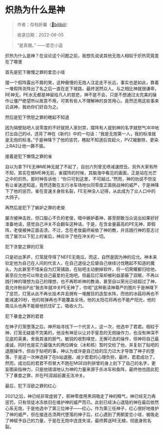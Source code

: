 # 炽热为什么是神

> 作者：存档折翼（[🔗bilibili](https://www.bilibili.com/read/cv12043009)）
>
> 收录日期：2022-08-05

> “是真绷。” ——爱恋小遥

炽热为什么是神？在谈论这个问题之前，我想先说说其他无炮人相较于炽热究竟差在了哪里

首先是犯下傲慢之罪的爱恋小瑶

摆一个假阵露出不屑的笑，这种傲慢的无炮人注定走不长远，事实也是如此，靠着一堆假阵尧阵出了名之后一直在走下坡路，最终泯然众人。与之相比神就很谦卑，RE神无，PE水无都是神留给凡人的慈悲，神不是不会，只是不想通过太完美的操作让僵尸绝望所以故意不用，可笑有些人不理解神的良苦用心，竟然还用这些事来讥讽神，我劝你们好自为之。

然后是犯下愤怒之罪的瞎起不知道

因为隔壁贴吧人说零度的不好就把人家封禁，摆阵有人提到神的名字就怒气冲冲地打出自己的id，违背了神在《新约》中的一句话：“我是无炮第一人，我的标准就是无炮的标准。”于是神降下了他的惩罚，瞎起不知道后宫起火，PVZ被删除，更染上RA2让他一蹶不振。

接着是犯下懒惰之罪的雀

自以为拿下FE无神ME神无就了不起了，自创六列曾无喷减速控丑。另外大家有所不知，其实在做ME神无前，雀摆阵的时候，其脑海中看见的画面，正是站在光芒之中的炽热，那时神告诉他：“你只可到这里，不可越过。”然而，神的劝说不但没有让雀迷途知返，竟然还敢在五行冰车场地伙同零度正面挑战神的威严，于是神降下了他的惩罚，雀在变速关身败名裂，FE无神没人记得，从此成为了众人口中的大鸽子。

再然后是犯下了嫉妒之罪的老俊

屡次被神击败，但口服心不负的老俊，暗中嫉妒着神，甚至胆敢当众说出如果好好准备地话，感觉自己冲关不会翻车这种话。于是，在含金量最高的PE无神，即假阵，老俊被神正面击溃。不过，念在老俊最终皈依了神的教，并且践行神的意志讨伐了屡次以下犯上的雀后，神应许了他在冲关的一切。　

犯下贪婪之罪的灯笼

只是初出茅庐，灯笼就夺得了NEFE无南瓜，而这，自然是因为神的应允。神本来钦定他为自己在人间的代言人，在自己退役之后替自己继续讨伐瞎起不知道的魔头，为此甚至不惜亲自为灯笼铺路，在贴吧主动删掉软件，将一切荣耀都归给他，甚至应允他可以带走自己最爱的无炮吧。但最后灯笼却被利益蒙蔽了双眼，不再以践行神的理想为自己的理想，也不再聆听神的教诲，甚至自以荣光已经超过了神，竟允许粉丝P出“我去年就冲关PE无神了，你呢”这种亵渎神尊严的图片于是神降下了惩罚，灯笼从此不再长技术并且拥有一堆醒目的造型水阵，而他的冰菇将再也不能减速20秒，他的核弹再也不能覆盖全场，他的太阳花将再也不能产阳光，他的南瓜头也再不能替他抗住矿工，吸收火力。

犯下暴食之罪的君君

在神子灯笼堕落之后，神开始寻找下一个代言人，这一次，他选中了君君。相较于神，灯笼无疑是不完美的，他没有神足以让对手窒息的无炮操作力，也没有神深不见底的英勇，舍我其谁的胆气，敏锐的收割嗅觉，无懈可击的操作，但神将自己最虔诚，同时也是实力最强大的两位婢女（冰和核）暂时交给了他，并复刻了贴吧的退圈操作，但由于贴吧的事，神认为或许是自己给的压力过大才导致了神子的堕落，于是这一次神选择了在b站退圈，减少君君的心理负担，最终，君君成功了。然而，成功后的君君不但冒大不韪在MGE四列排曾的身上刻下了自己的名字，更妄图染指神力，只是他错误地认为神的力量来源于杀冰车和鱼阵，最终他也因此犯下了暴食之罪，并在PE双超前置无法冲关。

最后，犯下淫欲之罪的红心


2021之后，神已经非常虚弱了，邪神零度用黑洞吸走了神的精气，神已经无力再惩罚，只有信徒冰冻依旧在维护神的威严而已。此刻已经决心退隐的神在最后依然心系无炮，于是他选中了第三位神子——红心。作为第三任神子，红心很好地维护了神的威严，但在接连击溃两代堕落的神子后，红心遇到了男酮爱恋小瑶，被吸走了神赋予自己的力量，于是在无炮中连连失误，最终葬送RE无植，彻底身败名裂。